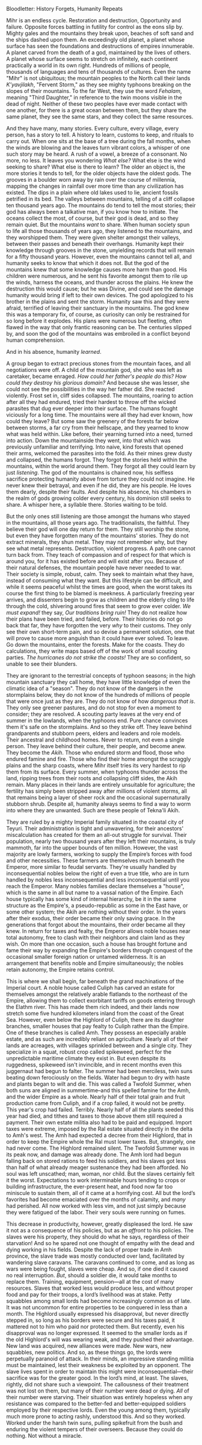 Bloodletter: History Forgets, Humanity Repeats

Mihr is an endless cycle. Restoration and destruction, Opportunity and failure. Opposite forces battling in futility for control as the eons slip by. Mighty gales and the mountains they break upon, beaches of soft sand and the ships dashed upon them. An exceedingly old planet, a planet whose surface has seen the foundations and destructions of empires innumerable. A planet carved from the death of a god, maintained by the lives of others. A planet whose surface seems to stretch on infinitely, each continent practically a world in its own right. Hundreds of millions of people, thousands of languages and tens of thousands of cultures. Even the name "Mihr" is not ubiquitous; the mountain peoples to the North call their lands _K’yavjilakh_, "Fervent Storm," as they see mighty typhoons breaking on the slopes of their mountains. To the far West, they use the word _Fehalam_, meaning "Third Daughter," in reference to the twin moons visible in the dead of night. Neither of these two peoples have ever made contact with one another, for there is a great ocean between them, but they share the same planet, they see the same stars, and they collect the same resources.

And they have many, many stories. Every culture, every village, every person, has a story to tell. A history to learn, customs to keep, and rituals to carry out. When one sits at the base of a tree during the fall months, when the winds are blowing and the leaves turn vibrant colors, a whisper of one such story may be heard. A rush of a vowel, a breeze of a consonant. No more, no less. It leaves you wondering _What else?_ What else is the wind seeking to share? What else is there to learn? The older an object is, the more stories it tends to tell, for the older objects have the oldest gods. The grooves in a boulder worn away by rain over the course of millennia, mapping the changes in rainfall over more time than any civilization has existed. The dips in a plain where old lakes used to lie, ancient fossils petrified in its bed. The valleys between mountains, telling of a cliff collapse ten thousand years ago. The mountains do tend to tell the most stories; their god has always been a talkative man, if you know how to initiate. The oceans collect the most, of course, but their god is dead, and so they remain quiet. But the mountains _want_ to share. When human society spun to life all those thousands of years ago, they listened to the mountains, and they worshipped them. They were given shelter amongst their valleys, between their passes and beneath their overhangs. Humanity kept their knowledge through grooves in the stone, unyielding records that will remain for a fifty thousand years. However, even the mountains cannot tell all, and humanity seeks to know that which it does not. But the god of the mountains knew that some knowledge causes more harm than good. His children were numerous, and he sent his favorite amongst them to rile up the winds, harness the oceans, and thunder across the plains. He knew the destruction this would cause; but he was Divine, and could see the damage humanity would bring if left to their own devices. The god apologized to his brother in the plains and sent the storm. Humanity saw this and they were afraid, terrified of leaving their sanctuary in the mountains. The god knew this was a temporary fix, of course, as curiosity can only be restrained for so long before it explodes. His plans were numerous but fleeting, often flawed in the way that only frantic reasoning can be. The centuries slipped by, and soon the god of the mountains was embroiled in a conflict beyond human comprehension. 

And in his absence, humanity _learned_.

A group began to extract precious stones from the mountain faces, and all negotiations were off. A child of the mountain god, she who was left as caretaker, became enraged. _How could her father's people do this? How could they destroy his glorious domain?_ And because she was lesser, she could not see the possibilities in the way her father did. She reacted violently. Frost set in, cliff sides collapsed. The mountains, roaring to action after all they had endured, tried their hardest to throw off the wicked parasites that dug ever deeper into their surface. The humans fought viciously for a long time. The mountains were all they had ever known, how could they leave? But some saw the greenery of the forests far below between storms, a far cry from their hellscape, and they yearned to know what was held within. Like before, their yearning turned into a need, turned into action. Down the mountainside they went, into that which was previously unfamiliar and terrifying. Into naive, kind forests that opened their arms, welcomed the parasites into the fold. As their mines grew dusty and collapsed, the humans forgot. They forgot the stories held within the mountains, within the world around them. They forgot all they could learn by just _listening_. The god of the mountains is chained now, his selfless sacrifice protecting humanity above from torture they could not imagine. He never knew their betrayal, and even if he did, they are his people. He loves them dearly, despite their faults. And despite his absence, his chambers in the realm of gods growing colder every century, his dominion still seeks to share. A whisper here, a syllable there. Stories waiting to be told.

But the only ones still listening are those amongst the humans who stayed in the mountains, all those years ago. The traditionalists, the faithful. They believe their god will one day return for them. They still worship the stone, but even they have forgotten many of the mountains' stories. They do not extract minerals, they shun metal. They may not remember why, but they see what metal represents. Destruction, violent progress. A path one cannot turn back from. They teach of compassion and of respect for that which is around you, for it has existed before and will exist after you. Because of their natural defenses, the mountain people have never needed to war. Their society is simple, robust, calm. They seek to maintain what they have, instead of consuming what they want. But this lifestyle can be difficult, and while it seems peaceful whilst the times are good, when the worst takes its course the first thing to be blamed is meekness. A particularly freezing year arrives, and dissenters begin to grow as children and the elderly cling to life through the cold, shivering around fires that seem to grow ever colder. _We must expand!_ they say, _Our traditions bring ruin!_ They do not realize how their plans have been tried, and failed, before. Their histories do not go back that far, they have forgotten the very _why_ to their customs. They only see their own short-term pain, and so devise a permanent solution, one that will prove to cause more anguish than it could have ever solved. To leave. Go down the mountains, enter the forests. Make for the coasts. They do calculations, they write maps based off of the work of small scouting parties. _The hurricanes do not strike the coasts!_ They are so confident, so unable to see their blunders. 

They are ignorant to the terrestrial concepts of typhoon seasons; in the high mountain sanctuary they call home, they have little knowledge of even the climatic idea of a "season". They do not know of the dangers in the stormplains below, they do not know of the hundreds of millions of people that were once just as they are. They do not know of how _dangerous that is_. They only see greener pastures, and do not stop for even a moment to consider; they are resolved. A scouting party leaves at the very end of summer in the lowlands, when the typhoons end. Pure chance convinces them it's safe on the stormplains. And so they strike off. They leave behind grandparents and stubborn peers, elders and leaders and role models. Their ancestral and childhood homes. Never to return, not even a single person. They leave behind their culture, their people, and become anew. They become the _Akih_. Those who endured storm and flood, those who endured famine and fire. Those who find their home amongst the scraggly plains and the sharp coasts, where Mihr itself tries its very hardest to rip them from its surface. Every summer, when typhoons thunder across the land, ripping trees from their roots and collapsing cliff sides, the Akih remain. Many places in their lands are entirely unsuitable for agriculture; the fertility has simply been stripped away after millions of violent storms, all that remains being a layer of sheer rock and the occasional supernaturally stubborn shrub. Despite all, humanity always seems to find a way to worm into where they are unwanted. Such are these people of Tekna'li Akih.

They are ruled by a mighty Imperial family situated in the coastal city of Teyuri. Their administration is tight and unwavering, for their ancestors' miscalculation has created for them an all-out struggle for survival. Their population, nearly two thousand years after they left their mountains, is truly mammoth, far into the upper bounds of ten million. However, the vast majority are lowly farmers, working to supply the Empire’s forces with food and other necessities. These farmers are themselves much beneath the Emperor, more similar to feudal servants. They're usually handled by inconsequential nobles below the right of even a true title, who are in turn handled by nobles less inconsequential and less inconsequential until you reach the Emperor. Many nobles families declare themselves a "house", which is the same in all but name to a vassal nation of the Empire. Each house typically has some kind of internal hierarchy, be it in the same structure as the Empire's, a pseudo-republic as some in the East have, or some other system; the Akih are nothing without their order. In the years after their exodus, their order became their only saving grace. In the generations that forgot about the mountains, their order became all they knew. In return for taxes and fealty, the Emperor allows noble houses near total autonomy, free to clash with their neighbors and claim land as they wish. On more than one occasion, such a house has brought fortune and fame their way by expanding the Empire's borders through conquest of the occasional smaller foreign nation or untamed wilderness. It is an arrangement that benefits noble and Empire simultaneously; the nobles retain autonomy, the Empire retains control.

This is where we shall begin, far beneath the grand machinations of the Imperial court. A noble house called Culiph has carved an estate for themselves amongst the relatively arable flatlands to the northeast of the Empire, allowing them to collect exorbitant tariffs on goods entering through the Elathm river. This has made them rich indeed, and their lands now stretch some five hundred kilometers inland from the coast of the Great Sea. However, even below the Highlord of Culiph, there are its daughter branches, smaller houses that pay fealty to Culiph rather than the Empire. One of these branches is called Amh. They possess an especially arable estate, and as such are incredibly reliant on agriculture. Nearly all of their lands are acreages, with villages sprinkled between and a single city. They specialize in a squat, robust crop called spikeweed, perfect for the unpredictable maritime climate they exist in. But even despite its ruggedness, spikeweed isn't invincible, and in recent months even this juggernaut had begun to falter. The summer had been merciless, twin suns beating down ferociously on the fields. Water had begun to dry with haste and plants began to wilt and die. This was called a Twofold Summer, when both suns are aligned in summertime–and this spelled famine for the Amh, and the wider Empire as a whole. Nearly half of their total grain and fruit production came from Culiph, and if a crop failed, it would not be pretty. This year's crop had failed. Terribly. Nearly half of all the plants seeded this year had died, and tithes and taxes to those above them still required a payment. Their own estate militia also had to be paid and equipped. Import taxes were extreme, imposed by the Ral estate situated directly in the delta to Amh's west. The Amh had expected a decree from their Highlord, that in order to keep the Empire whole the Ral must lower taxes. But, strangely, one had never come. The Highlord remained silent. The Twofold Summer was in its peak now, and damage was already done. The Amh lord had begun falling back on stored rations to feed his soldiers, and his slaves got less than half of what already meager sustenance they had been afforded. No soul was left unscathed; man, woman, nor child. But the slaves certainly felt it the worst. Expectations to work interminable hours tending to crops or building infrastructure, the ever-present heat, and food now far too miniscule to sustain them, all of it came at a horrifying cost. All but the lord’s favorites had become emaciated over the months of calamity, and _many_ had perished. All now worked with less vim, and not just simply because they were fatigued of the labor. Their very souls were running on fumes.
	
This decrease in productivity, however, greatly displeased the lord. He saw it not as a consequence of his policies, but as an _affront_ to his policies. The slaves were his property, they should do what he says, regardless of their starvation! And so he spared not one thought of empathy with the dead and dying working in his fields. Despite the lack of proper trade in Amh province, the slave trade was mostly conducted over land, facilitated by wandering slave caravans. The caravans continued to come, and as long as wars were being fought, slaves were cheap. And so, if one died it caused no real interruption. _But_, should a soldier die, it would take months to replace them. Training, equipment, pension&mdash;all at the cost of many resources. Slaves that worked less would produce less, and without proper food and pay for their troops, a lord’s livelihood was at stake. Petty squabbles among small lords had become increasingly common as of late. It was not uncommon for entire properties to be conquered in less than a month. The Highlord usually expressed his disapproval, but never directly stepped in, so long as his borders were secure and his taxes paid, it mattered not to him who paid nor protected them. But recently, even his disapproval was no longer expressed. It seemed to the smaller lords as if the old Highlord's will was wearing weak, and they pushed their advantage. New land was acquired, new alliances were made. New wars, new squabbles, new politics. And so, as these things go, the lords were perpetually paranoid of attack. In their minds, an impressive standing militia must be maintained, lest their weakness be exploited by an opponent. The slave lives spent in order to maintain this might were inconsequential&mdash;their sacrifice was for the greater good. In the lord’s mind, at least. The slaves, rightly, did not share such a viewpoint. The callousness of their treatment was not lost on them, but many of their number were dead or dying. _All_ of their number were starving. Their situation was entirely hopeless when any resistance was compared to the better-fed and better-equipped soldiers employed by their respective lords. Even the young among them, typically much more prone to acting rashly, understood this. And so they worked. Worked under the harsh twin suns, pulling spikefruit from the bush and enduring the violent tempers of their overseers. Because they could do nothing. Not without a miracle.